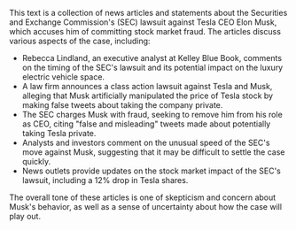 This text is a collection of news articles and statements about the Securities and Exchange Commission's (SEC) lawsuit against Tesla CEO Elon Musk, which accuses him of committing stock market fraud. The articles discuss various aspects of the case, including:

* Rebecca Lindland, an executive analyst at Kelley Blue Book, comments on the timing of the SEC's lawsuit and its potential impact on the luxury electric vehicle space.
* A law firm announces a class action lawsuit against Tesla and Musk, alleging that Musk artificially manipulated the price of Tesla stock by making false tweets about taking the company private.
* The SEC charges Musk with fraud, seeking to remove him from his role as CEO, citing "false and misleading" tweets made about potentially taking Tesla private.
* Analysts and investors comment on the unusual speed of the SEC's move against Musk, suggesting that it may be difficult to settle the case quickly.
* News outlets provide updates on the stock market impact of the SEC's lawsuit, including a 12% drop in Tesla shares.

The overall tone of these articles is one of skepticism and concern about Musk's behavior, as well as a sense of uncertainty about how the case will play out.
